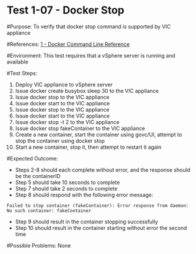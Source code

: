 Test 1-07 - Docker Stop
=======

#Purpose:
To verify that docker stop command is supported by VIC appliance

#References:
[1 - Docker Command Line Reference](https://docs.docker.com/engine/reference/commandline/stop/)

#Environment:
This test requires that a vSphere server is running and available

#Test Steps:
1. Deploy VIC appliance to vSphere server
2. Issue docker create busybox sleep 30 to the VIC appliance
3. Issue docker stop <containerID> to the VIC appliance
4. Issue docker start <containerID> to the VIC appliance
5. Issue docker stop <containerID> to the VIC appliance
6. Issue docker start <containerID> to the VIC appliance
7. Issue docker stop -t 2 <containerID> to the VIC appliance
8. Issue docker stop fakeContainer to the VIC appliance
9. Create a new container, start the container using govc/UI, attempt to stop the container using docker stop
10. Start a new container, stop it, then attempt to restart it again

#Expected Outcome:
* Steps 2-8 should each complete without error, and the response should be the containerID
* Step 5 should take 10 seconds to complete
* Step 7 should take 2 seconds to complete
* Step 8 should respond with the following error message:
```
Failed to stop container (fakeContainer): Error response from daemon: No such container: fakeContainer
```
* Step 9 should result in the container stopping successfully
* Step 10 should result in the container starting without error the second time

#Possible Problems:
None